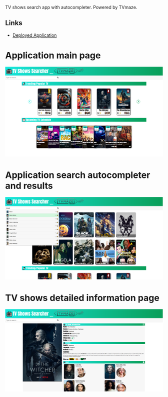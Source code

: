 TV shows search app with autocompleter. Powered by TVmaze.

## Links

- [Deployed Application](https://tv-show-searcher.herokuapp.com/)

# Application main page

![](images/Showcase/TV-Show-Searcher_Main.png)

# Application search autocompleter and results

![](images/Showcase/TV-Show-Searcher_Search.png)

# TV shows detailed information page

![](images/Showcase/TV-Show-Searcher_Detail.png)

